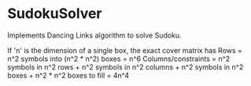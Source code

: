 # SudokuSolver
Implements Dancing Links algorithm to solve Sudoku.

If 'n' is the dimension of a single box, the exact cover matrix has
Rows = n^2 symbols into (n^2 * n^2) boxes
	 = n^6
Columns/constraints
	 = n^2 symbols in n^2 rows
	 + n^2 symbols in n^2 columns
	 + n^2 symbols in n^2 boxes
	 + n^2 * n^2 boxes to fill
	 = 4n^4